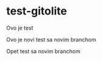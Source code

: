 test-gitolite
=============

Ovo je test


Ovo je novi test sa novim branchom

Opet test sa novim branchom

